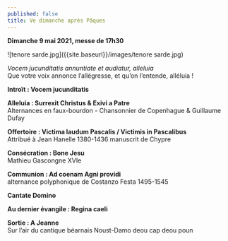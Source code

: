 ```yaml
---
published: false
title: Ve dimanche après Pâques
---
```

 **Dimanche 9 mai 2021, messe de 17h30**  
 
 ![tenore sarde.jpg]({{site.baseurl}}/images/tenore sarde.jpg)

*Vocem jucunditatis annuntiate et audiatur, alleluia*  
Que votre voix annonce l’allégresse, et qu’on l’entende, alléluia !

**Introït : Vocem jucunditatis**

**Alleluia : Surrexit Christus & Exivi a Patre**  
Alternances en faux-bourdon - Chansonnier de Copenhague & Guillaume Dufay

**Offertoire : Victima laudum Pascalis / Victimis in Pascalibus**  
Attribué à Jean Hanelle 1380-1436 manuscrit de Chypre

**Consécration : Bone Jesu**  
Mathieu Gascongne XVIe

**Communion : Ad coenam Agni providi**  
alternance polyphonique de Costanzo Festa 1495-1545

**Cantate Domino**

**Au dernier évangile : Regina caeli**

**Sortie : A Jeanne**  
Sur l’air du cantique béarnais Noust-Damo deou cap deou poun
